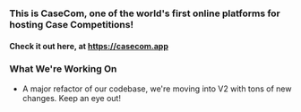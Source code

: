 ### This is CaseCom, one of the world's first online platforms for hosting Case Competitions! 

#### Check it out here, at https://casecom.app
### What We're Working On
- A major refactor of our codebase, we're moving into V2 with tons of new changes. Keep an eye out!
